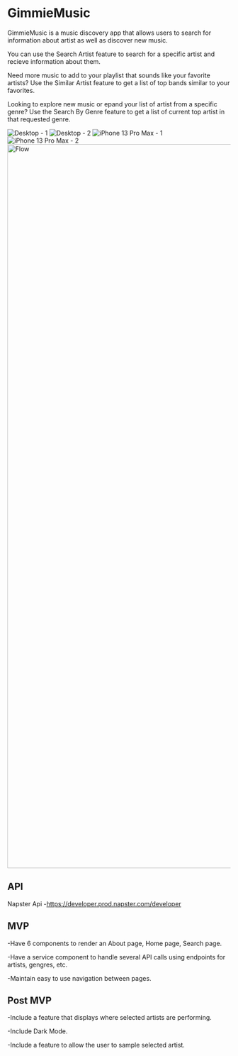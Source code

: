 # GimmieMusic

GimmieMusic is a music discovery app that allows users to search for information about artist as well as discover new music. 

You can use the Search Artist feature to search for a specific artist and recieve information about them. 

Need more music to add to your playlist that sounds like your favorite artists? Use the Similar Artist feature to get a list of top bands similar to your favorites.

Looking to explore new music or epand your list of artist from a specific genre? Use the Search By Genre feature to get a list of current top artist in that requested genre.



![Desktop - 1](https://user-images.githubusercontent.com/105838964/179350661-a4b218ab-263b-4fa4-b545-ce66bbad98e4.png)
![Desktop - 2](https://user-images.githubusercontent.com/105838964/179350724-551b9fb0-8b27-4a9f-b57b-ac10f561ffcb.png)
![iPhone 13 Pro Max - 1](https://user-images.githubusercontent.com/105838964/179351024-0c7bc392-2d2c-4272-b5fb-1e282f2b64b2.png)
![iPhone 13 Pro Max - 2](https://user-images.githubusercontent.com/105838964/179350730-60d19bc1-fb86-410b-9a62-dab53c02f89e.png)
<img width="1632" alt="Flow" src="https://user-images.githubusercontent.com/105838964/179352522-fbf69edb-32b5-4feb-8146-eebef7173ee8.png">


## API

Napster Api -https://developer.prod.napster.com/developer

## MVP
-Have 6 components to render an About page, Home page, Search page.

-Have a service component to handle several API calls using endpoints for artists, gengres, etc.

-Maintain easy to use navigation between pages.

## Post MVP 
-Include a feature that displays where selected artists are performing.

-Include Dark Mode.

-Include a feature to allow the user to sample selected artist.
